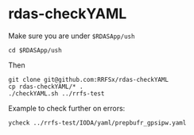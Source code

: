# rdas-checkYAML

Make sure you are under `$RDASApp/ush`
```
cd $RDASApp/ush
```
Then
```
git clone git@github.com:RRFSx/rdas-checkYAML
cp rdas-checkYAML/* .
./checkYAML.sh ../rrfs-test
```
Example to check further on errors: 
```
ycheck ../rrfs-test/IODA/yaml/prepbufr_gpsipw.yaml
```
